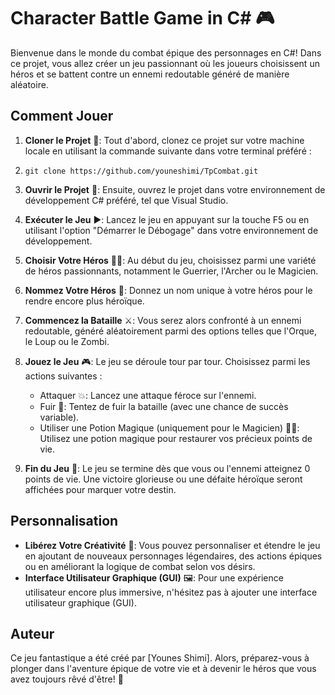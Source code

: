 # Character Battle Game in C# 🎮

Bienvenue dans le monde du combat épique des personnages en C#! Dans ce projet, vous allez créer un jeu passionnant où les joueurs choisissent un héros et se battent contre un ennemi redoutable généré de manière aléatoire.

## Comment Jouer

1. **Cloner le Projet** 📂: Tout d'abord, clonez ce projet sur votre machine locale en utilisant la commande suivante dans votre terminal préféré :

1. ```
   git clone https://github.com/youneshimi/TpCombat.git
   ```

2. **Ouvrir le Projet** 🚀: Ensuite, ouvrez le projet dans votre environnement de développement C# préféré, tel que Visual Studio.

3. **Exécuter le Jeu** ▶️: Lancez le jeu en appuyant sur la touche F5 ou en utilisant l'option "Démarrer le Débogage" dans votre environnement de développement.

4. **Choisir Votre Héros** 🦸‍♂️: Au début du jeu, choisissez parmi une variété de héros passionnants, notamment le Guerrier, l'Archer ou le Magicien.

5. **Nommez Votre Héros** 📛: Donnez un nom unique à votre héros pour le rendre encore plus héroïque.

6. **Commencez la Bataille** ⚔️: Vous serez alors confronté à un ennemi redoutable, généré aléatoirement parmi des options telles que l'Orque, le Loup ou le Zombi.

7. **Jouez le Jeu** 🎮: Le jeu se déroule tour par tour. Choisissez parmi les actions suivantes :

   - Attaquer 💥: Lancez une attaque féroce sur l'ennemi.
   - Fuir 🏃: Tentez de fuir la bataille (avec une chance de succès variable).
   - Utiliser une Potion Magique (uniquement pour le Magicien) 🧙‍♂️: Utilisez une potion magique pour restaurer vos précieux points de vie.

8. **Fin du Jeu** 🏁: Le jeu se termine dès que vous ou l'ennemi atteignez 0 points de vie. Une victoire glorieuse ou une défaite héroïque seront affichées pour marquer votre destin.

## Personnalisation

- **Libérez Votre Créativité** 🎨: Vous pouvez personnaliser et étendre le jeu en ajoutant de nouveaux personnages légendaires, des actions épiques ou en améliorant la logique de combat selon vos désirs.
- **Interface Utilisateur Graphique (GUI)** 🖼️: Pour une expérience utilisateur encore plus immersive, n'hésitez pas à ajouter une interface utilisateur graphique (GUI).

## Auteur

Ce jeu fantastique a été créé par [Younes Shimi]. Alors, préparez-vous à plonger dans l'aventure épique de votre vie et à devenir le héros que vous avez toujours rêvé d'être! 🌟
